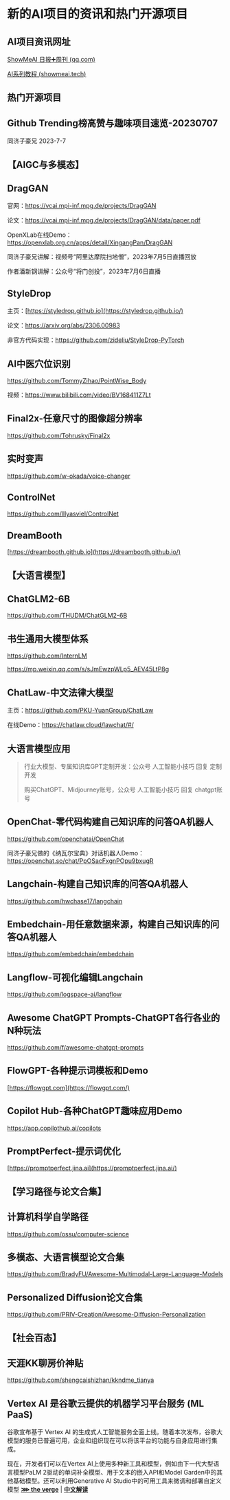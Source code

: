 # 新的AI项目的资讯和热门开源项目

## AI项目资讯网址

[ShowMeAI 日报➕周刊 (qq.com)](https://mp.weixin.qq.com/mp/homepage?__biz=Mzg2OTYyMTcwMw==&hid=2&sn=51f7bead52c41447cd0ecb3d57b884e7)

[AI系列教程 (showmeai.tech)](https://www.showmeai.tech/tutorials/85)

## 热门开源项目

## Github Trending榜高赞与趣味项目速览-20230707

同济子豪兄 2023-7-7

## 【AIGC与多模态】

## DragGAN

官网：<https://vcai.mpi-inf.mpg.de/projects/DragGAN>

论文：<https://vcai.mpi-inf.mpg.de/projects/DragGAN/data/paper.pdf>

OpenXLab在线Demo：<https://openxlab.org.cn/apps/detail/XingangPan/DragGAN>

同济子豪兄讲解：视频号“阿里达摩院扫地僧”，2023年7月5日直播回放

作者潘新钢讲解：公众号“将门创投”，2023年7月6日直播

## StyleDrop

主页：[https://styledrop.github.io](https://styledrop.github.io/)

论文：<https://arxiv.org/abs/2306.00983>

非官方代码实现：<https://github.com/zideliu/StyleDrop-PyTorch>

## AI中医穴位识别

<https://github.com/TommyZihao/PointWise_Body>

视频：<https://www.bilibili.com/video/BV168411Z7Lt>

## Final2x-任意尺寸的图像超分辨率

<https://github.com/Tohrusky/Final2x>

## 实时变声

<https://github.com/w-okada/voice-changer>

## ControlNet

<https://github.com/lllyasviel/ControlNet>

## DreamBooth

[https://dreambooth.github.io](https://dreambooth.github.io/)

## 【大语言模型】

## ChatGLM2-6B

<https://github.com/THUDM/ChatGLM2-6B>

## 书生通用大模型体系

<https://github.com/InternLM>

<https://mp.weixin.qq.com/s/sJmEwzpWLp5_AEV45LtP8g>

## ChatLaw-中文法律大模型

主页：<https://github.com/PKU-YuanGroup/ChatLaw>

在线Demo：<https://chatlaw.cloud/lawchat/#/>

## 大语言模型应用

> 行业大模型、专属知识库GPT定制开发：公众号 人工智能小技巧 回复 定制开发
>
> 购买ChatGPT、Midjourney账号，公众号 人工智能小技巧 回复 chatgpt账号

## OpenChat-零代码构建自己知识库的问答QA机器人

<https://github.com/openchatai/OpenChat>

同济子豪兄做的《纳瓦尔宝典》对话机器人Demo：<https://openchat.so/chat/PpOSacFxgnPOpu9bxugR>

## Langchain-构建自己知识库的问答QA机器人

<https://github.com/hwchase17/langchain>

## Embedchain-用任意数据来源，构建自己知识库的问答QA机器人

<https://github.com/embedchain/embedchain>

## Langflow-可视化编辑Langchain

<https://github.com/logspace-ai/langflow>

## Awesome ChatGPT Prompts-ChatGPT各行各业的N种玩法

<https://github.com/f/awesome-chatgpt-prompts>

## FlowGPT-各种提示词模板和Demo

[https://flowgpt.com](https://flowgpt.com/)

## Copilot Hub-各种ChatGPT趣味应用Demo

<https://app.copilothub.ai/copilots>

## PromptPerfect-提示词优化

[https://promptperfect.jina.ai](https://promptperfect.jina.ai/)

## 【学习路径与论文合集】

## 计算机科学自学路径

<https://github.com/ossu/computer-science>

## 多模态、大语言模型论文合集

<https://github.com/BradyFU/Awesome-Multimodal-Large-Language-Models>

## Personalized Diffusion论文合集

<https://github.com/PRIV-Creation/Awesome-Diffusion-Personalization>

## 【社会百态】

## 天涯KK聊房价神贴

<https://github.com/shengcaishizhan/kkndme_tianya>

## Vertex AI 是谷歌云提供的机器学习平台服务 (ML PaaS)

谷歌宣布基于 Vertex AI 的生成式人工智能服务全面上线。随着本次发布，谷歌大模型的服务已普遍可用，企业和组织现在可以将该平台的功能与自身应用进行集成。

现在，开发者们可以在Vertex AI上使用多种新工具和模型，例如由下一代大型语言模型PaLM 2驱动的单词补全模型、用于文本的嵌入API和Model Garden中的其他基础模型。还可以利用Generative AI Studio中的可用工具来微调和部署自定义模型 [**⋙ the verge**](https://googles-generative-ai-support-in-vertex-ai-is-now-generally-available) | [**中文解读**](https://mp.weixin.qq.com/s/2kin5v_qLIvLh0-irDZGrw)
